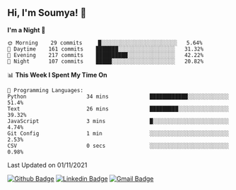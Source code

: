 ## Hi, I'm Soumya! 👋

<!--START_SECTION:waka-->
**I'm a Night 🦉** 

```text
🌞 Morning    29 commits     █░░░░░░░░░░░░░░░░░░░░░░░░   5.64% 
🌆 Daytime    161 commits    ███████░░░░░░░░░░░░░░░░░░   31.32% 
🌃 Evening    217 commits    ██████████░░░░░░░░░░░░░░░   42.22% 
🌙 Night      107 commits    █████░░░░░░░░░░░░░░░░░░░░   20.82%

```


📊 **This Week I Spent My Time On** 

```text
💬 Programming Languages: 
Python                   34 mins             ████████████░░░░░░░░░░░░░   51.4% 
Text                     26 mins             █████████░░░░░░░░░░░░░░░░   39.32% 
JavaScript               3 mins              █░░░░░░░░░░░░░░░░░░░░░░░░   4.74% 
Git Config               1 min               ░░░░░░░░░░░░░░░░░░░░░░░░░   2.53% 
CSV                      0 secs              ░░░░░░░░░░░░░░░░░░░░░░░░░   0.98%

```


 Last Updated on 01/11/2021
<!--END_SECTION:waka-->

[![Github Badge](https://img.shields.io/badge/-rubyruins-grey?style=for-the-badge&logo=github&logoColor=white&link=https://github.com/rubyruins/)](https://www.github.com/rubyruins/) 
[![Linkedin Badge](https://img.shields.io/badge/-Soumya%20Parekh-0072b1?style=for-the-badge&logo=Linkedin&logoColor=white&link=https://www.linkedin.com/in/Soumya-Parekh/)](https://www.linkedin.com/in/Soumya-Parekh/) 
[![Gmail Badge](https://img.shields.io/badge/-soumya.parekh@somaiya.edu-c14438?style=for-the-badge&logo=Gmail&logoColor=white&link=mailto:soumya.parekh@somaiya.edu)](mailto:soumya.parekh@somaiya.edu) 
